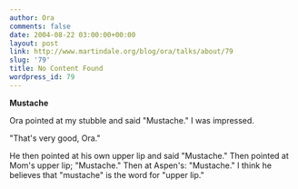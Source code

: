 ```yaml
---
author: Ora
comments: false
date: 2004-08-22 03:00:00+00:00
layout: post
link: http://www.martindale.org/blog/ora/talks/about/79
slug: '79'
title: No Content Found
wordpress_id: 79
---
```


**Mustache**
  
Ora pointed at my stubble and said "Mustache." I was impressed. 
  

  
"That's very good, Ora."
  

  
He then pointed at his own upper lip and said "Mustache." Then pointed at Mom's upper lip; "Mustache." Then at Aspen's: "Mustache." I think he believes that "mustache" is the word for "upper lip."
